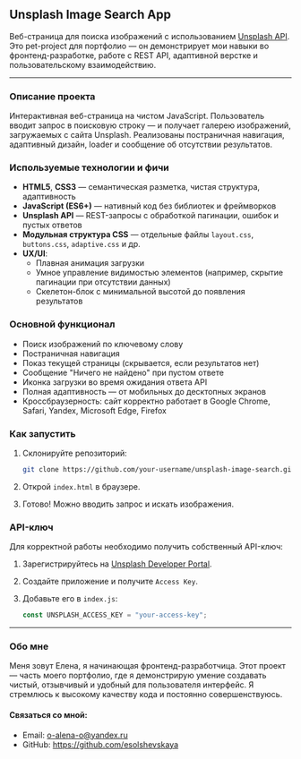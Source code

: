 ## Unsplash Image Search App

Веб-страница для поиска изображений с использованием [Unsplash API](https://unsplash.com/developers).
Это pet-project для портфолио — он демонстрирует мои навыки во фронтенд-разработке,
работе с REST API, адаптивной верстке и пользовательскому взаимодействию.

---

### Описание проекта

Интерактивная веб-страница на чистом JavaScript.
Пользователь вводит запрос в поисковую строку — и получает галерею изображений, загружаемых с сайта Unsplash.
Реализованы постраничная навигация, адаптивный дизайн, loader и сообщение об отсутствии результатов.

### Используемые технологии и фичи

- **HTML5**, **CSS3** — семантическая разметка, чистая структура, адаптивность
- **JavaScript (ES6+)** — нативный код без библиотек и фреймворков
- **Unsplash API** — REST-запросы с обработкой пагинации, ошибок и пустых ответов
- **Модульная структура CSS** — отдельные файлы `layout.css`, `buttons.css`, `adaptive.css` и др.
- **UX/UI**:
    - Плавная анимация загрузки
    - Умное управление видимостью элементов (например, скрытие пагинации при отсутствии данных)
    - Скелетон-блок с минимальной высотой до появления результатов

### Основной функционал

- Поиск изображений по ключевому слову
- Постраничная навигация
- Показ текущей страницы (скрывается, если результатов нет)
- Сообщение "Ничего не найдено" при пустом ответе
- Иконка загрузки во время ожидания ответа API
- Полная адаптивность — от мобильных до десктопных экранов
- Кроссбраузерность: сайт корректно работает
в Google Chrome, Safari, Yandex, Microsoft Edge, Firefox

### Как запустить

1. Склонируйте репозиторий:

   ```bash
   git clone https://github.com/your-username/unsplash-image-search.git
   ```

2. Открой `index.html` в браузере.

3. Готово! Можно вводить запрос и искать изображения.

### API-ключ

Для корректной работы необходимо получить собственный API-ключ:

1. Зарегистрируйтесь на [Unsplash Developer Portal](https://unsplash.com/developers).
2. Создайте приложение и получите `Access Key`.
3. Добавьте его в `index.js`:

   ```js
   const UNSPLASH_ACCESS_KEY = "your-access-key";
   ```

---

### Обо мне

Меня зовут Елена, я начинающая фронтенд-разработчица. Этот проект — часть моего портфолио, где я демонстрирую умение создавать чистый, отзывчивый и удобный для пользователя интерфейс. Я стремлюсь к высокому качеству кода и постоянно совершенствуюсь.
#### Связаться со мной:

- Email: o-alena-o@yandex.ru
- GitHub: https://github.com/esolshevskaya